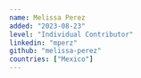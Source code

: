 ```yaml
---
name: Melissa Perez
added: "2023-08-23"
level: "Individual Contributor"
linkedin: "mperz"
github: "melissa-perez"
countries: ["Mexico"]
---
```

